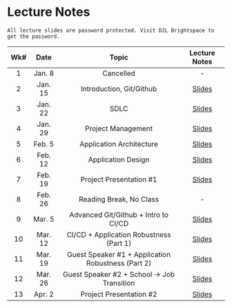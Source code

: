 # Lecture Notes

```{warning}
All lecture slides are password protected. Visit D2L Brightspace to get the password.
```

| Wk# |  Date   |          Topic           |                                                                                                                                                                                      Lecture Notes                                                                                                                                                                                      |
|:---:|:-------:|:------------------------:|:---------------------------------------------------------------------------------------------------------------------------------------------------------------------------------------------------------------------------------------------------------------------------------------------------------------------------------------------------------------------------------------:|
|  1  | Jan. 8  |        Cancelled         |                                                                                                                                                                                            -                                                                                                                                                                                            |
|  2  | Jan. 15 | Introduction, Git/Github |                               [Slides](https://jstrieb.github.io/link-lock/#eyJ2IjoiMC4wLjEiLCJlIjoiTnVDYk9VSE1yRmlFeVg5RVRIRnh0clVZSDV4Z0FIZXJLWGVOc0NDNFIyaG1kZVNwUDVDczFWWW9UVjluRjV6cTVlMzBMcVhCenUrVzdvemdMcTV3Y1FiM2VKUXB6QXJYRHFIN0pmMlJBNUtBTjlMUi9KbDRIakJNbm5VczVUZGVveXJTTGg1MnE0QkFRUUo1WStWQTNRaVZidVk9IiwiaSI6ImdDb0ErRFJDMldMZ3JKUHoifQ==)                               |
|  3  | Jan. 22 |           SDLC           |                               [Slides](https://jstrieb.github.io/link-lock/#eyJ2IjoiMC4wLjEiLCJlIjoiSkRRcy9scXZ2NjA5UHMzQW4rMW9BeVNjK0VSeVRMOVpkTnB0RUExemtXcmVBQ2VnNllWTDRVTDNPYVFyVmxEcDNOZEh0eTVEWVZ1WDhMWUpMWmpETFF2Ukl5Nk0yaXJDMmt0ME11ZE9IVVJucWd2eVBXZDcvS1RLWDArMlZmRDJvTXlucnFYSUNmUVBHSHUyOVN0TEptc094ZUU9IiwiaSI6IkdvSlRxU29URzNOYngySXIifQ==)                               |
|  4  | Jan. 29 |    Project Management    | [Slides](https://jstrieb.github.io/link-lock/#eyJ2IjoiMC4wLjEiLCJlIjoiV3N4V1dYaVhMWEFXNHovdkl2UVRrS2tiK3ZIRHZJdDJXb0w4MExqejBPOEZLNVRvNHVJdzNyVFFXNzdNSlh1a3BqckJyT3hSN2NMQlUrK1lncE02Ykc3bmdKVmJwZWtkUmhoaDJkN3I0Vlg4ZjhBN0tlQ0lZYW9IR0NsNjk2eVFXKy93ZWwyM25rQk5xVjREUWZpYVNCTVQrTmc9IiwiaCI6IkNoZWNrIGFkbWluIG1vZHVsZSBvbiBEMkwgZm9yIHBhc3N3b3JkIiwiaSI6Ilk5dnJVODlJeUxkU2hETDgifQ==) |                                                                                                                                                                                                                                                                                                                          |
|  5  | Feb. 5  | Application Architecture | [Slides](https://jstrieb.github.io/link-lock/#eyJ2IjoiMC4wLjEiLCJlIjoiOUJ6dkNLMEZMMUpXQ1FpbVY1QWxQM0pJdElWZTV4aVNWTmd6YUJaNWIyZ3dVWms5VWs4NzRKRGViclAvdUxnS0pOc3l1a04wZE5PSGM1bUl1UmRPRmhqMWwrOEpSTlJ1SDVXY2FtWFJUbnVUeXlrcktPbGpKMjBhdzlyOGpwbmNDeFlJVy9pRkhBenNxN3Awc0lBNlFxSEFOa2s9IiwiaCI6IkNoZWNrIGFkbWluIG1vZHVsZSBvbiBEMkwgZm9yIHBhc3N3b3JkIiwiaSI6InV2QjVtb0oyVkhLcTQ0NmoifQ==) |
|  6  | Feb. 12 |    Application Design    | [Slides](https://jstrieb.github.io/link-lock/#eyJ2IjoiMC4wLjEiLCJlIjoiU1J1ckx5dnNSRS90UkdlZUpMSDRmK0YwcDM1ZmRKb3dzMVFXblp2elloVVd5ekJLakZJQlBpYnM5NDV1VG1TUVVlZzRmM1lNWXo5bTdua2NHRmpVTUFPZk05SkhmSUZjNUZPTTJieFNRVmtMWU1ySzA0M0RLZDBONEZJQU9vSmQxQ0hmbXFpK1BCTXdncXZBZDdjMyszc1kyaGc9IiwiaCI6IkNoZWNrIGFkbWluIG1vZHVsZSBvbiBEMkwgZm9yIHRoZSBwYXNzd29yZCIsImkiOiJoU2d1VWZrc0htNWROL1VNIn0=) |
|  7  | Feb. 19 | Project Presentation #1  | [Slides](https://jstrieb.github.io/link-lock/#eyJ2IjoiMC4wLjEiLCJlIjoiVXRmUWlLSCswQ0xiMDcxTGNKelZXUUZ6eXc2Z25qN2NmV284YUR5SU5sc1FZUzB3RlJ6S3pkTTVzVVJ1a2lvZ2U1eWRQUC94ZzhLRVA3ODBSVzF5TDRYS25laFJvVWNlRCtMbGV3akNHU3A1d09MNlhLVGhsTlVKQ1dHNWRuZFVkRHJKbkNjZkd4WG8vb01OMncrNW9XYlZjdDA9IiwiaSI6Imp0amg2SjJTWWh4YjFzZFIifQ==)  |
|  8  | Feb. 26 | Reading Break, No Class  |                                                                                                                                                                                          -                                                                                                                                                                                           |
|  9  | Mar. 5  | Advanced Git/Github + Intro to CI/CD | [Slides](https://jstrieb.github.io/link-lock/#eyJ2IjoiMC4wLjEiLCJlIjoiVHg0MzBlRDlzQUt2OTd2bUxSZnJZdDc4cndaT2Z6bTFWZkcxMWE4bHpCN2FJTHIvSEJOWFdoUnhza0xMYytoN3NZZWZqejlRNnk4elZRQTJ4REtZTEhvL2NTdmhSR1NIWndCcmM1bDBQYlppbnFBdW9YbE8xWjZQNWpCckRESENBOCtjZ0tOYlR5TlFUc1FsVVoxOHAwSE1LSlU9IiwiaSI6Im9hQ0R3bHRnT2I5cEZWay8ifQ==)  |                                                                                                                                                                                                                                                                                                                                                                                         |
| 10  | Mar. 12 | CI/CD + Application Robustness (Part 1)  | [Slides](https://jstrieb.github.io/link-lock/#eyJ2IjoiMC4wLjEiLCJlIjoiTEpxZ0JoZldlcW9SRTk1aVhPemNOMCtCQ1lFRGREQ1VVY3M0UU1mbGRYN29kOHV3bkRkTVEvN0dRY09pUEwzeTNUU3ArVEg2SHl6TVJhSGwrVyt0UE5tb0prZFFuMjY4UTY4TkxYQ1I0QzV6TTRmamtaYVloNStvQTg5Qm5kU1IzWE1CVFV4cUI4MndTUFRVRm85WFlDZEljOWM9IiwiaSI6InJMcWQyRFFpTmhSTHZSNnoifQ==)  |
| 11  | Mar. 19 | Guest Speaker #1 + Application Robustness (Part 2)    | [Slides](https://jstrieb.github.io/link-lock/#eyJ2IjoiMC4wLjEiLCJlIjoiQ1d2SFpkT01pN2VYd2dseWI1VjNUeHp4WUlrV0VTZVFsY2dCQytnU0pwNUJRdHEyMk02VGo1emhRejhRVTVFYU50VWh5MDJSOURmemlSUklzWDJNVUdDMTN2bnZKSUl4RG1na2VITTA0Wm56VnY4UEF4eFlGaHZIRVhGL2hYQTFLeXEvdXN6ZzV1VHhRajZRbThZbEpvK0Njd3c9IiwiaSI6Ik9OdGtpUEJ1bnl2RUYwM3EifQ==)  |
| 12  | Mar. 26 | Guest Speaker #2 + School -> Job Transition                  | [Slides](https://jstrieb.github.io/link-lock/#eyJ2IjoiMC4wLjEiLCJlIjoib0puWm5Ta1BmQXdZWm5SU0FEaWUyVGQwVHVvZVdZdkRFL1lrY3dXMkdSMW8zV2NJSU9tMlkxMGI5NThYNjQ4VnpmSGs3UEpFTGFId3pwTnY2Z0NYTGVJdmRBN2Npdll1MVJhSVFCdHVPVmxMTm1qYjR4OFBLOGY0bjE5Q1NwT2QzR3o3b255TjYrcDZ2M0N4Nnp0RE5DWXQwVWs9IiwiaSI6Ik15Rm9OOWd4SG5XL3gzYS8ifQ==)  |
| 13  | Apr. 2  | Project Presentation #2  | [Slides](https://jstrieb.github.io/link-lock/#eyJ2IjoiMC4wLjEiLCJlIjoiN0N0YVRKWXVXeXkzTTl0clZuUjBrTWZKbGhGbVBQdkVITnB0a3o5SGhyZXZxaGtEREJTaEloemtrUURtdytoeFBxUEd3S2NZbzJSeVpCcDdmaDYvTE56RExwRE5kbjV5WnNacStWYUtwSmd3Q1NmMUV3TEZybVlDL0RvNjl2U2x5RUtnRStkMnd1VWVZSUZBMUI3a3pCcXcyZTA9IiwiaSI6Ii9FcTdiVS9Oa2hKbE04T0QifQ==)  |

